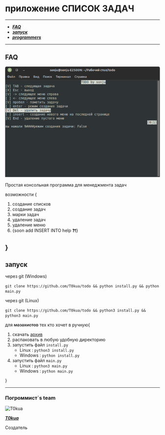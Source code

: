 # приложение СПИСОК ЗАДАЧ  
--------------------------

* [***FAQ***](https://github.com/T0kua/todo#faq)
* [***запуск***](https://github.com/T0kua/todo#%D0%B7%D0%B0%D0%BF%D1%83%D1%81%D0%BA)
* [***programmers***](https://github.com/T0kua/todo#%D0%BF%D0%BE%D0%B3%D1%80%D0%BE%D0%BC%D0%BC%D0%B8%D1%81%D1%82s-team)
-------------------------------
## FAQ  
![image](https://github.com/T0kua/T0kua/blob/main/image/todoapp.png)  

Простая консольная программа для менеджмента задач  

возможности {  

1. создание списков  
2. создание задач  
3. марки задач  
4. удаление задач  
5. удаление меню  
6. {soon add INSERT INTO help ❓❗}
  
}
----------------------------------
## запуск  
через git (Windows)   

```git clone https://github.com/T0kua/todo && python install.py && python main.py```  

через git (Linux)  

```git clone https://github.com/T0kua/todo && python3 install.py && python3 main.py```  

для ~~мазахистов~~ тех кто хочет в ручную{  

1. скачать [архив](https://github.com/T0kua/todo/archive/refs/heads/main.zip)  
2. распаковать в любую удобную директорию  
3. запустить файл `install.py`  
    - Linux : `python3 install.py`  
    - Windows : `python install.py`  
4. запустить файл `main.py`  
    - Linux : `python3 main.py`  
    - Windows : `python main.py`  

}  

---------------------------------
### Погроммист`s team  

![T0kua](https://github.com/T0kua/T0kua/blob/main/image/fase-rounded.png)

[***T0kua***](https://github.com/T0kua)

Создатель 




